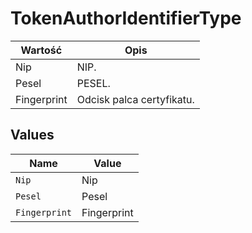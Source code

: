 # TokenAuthorIdentifierType

| Wartość | Opis |
| --- | --- |
| Nip | NIP. |
| Pesel | PESEL. |
| Fingerprint | Odcisk palca certyfikatu. |



## Values

| Name          | Value         |
| ------------- | ------------- |
| `Nip`         | Nip           |
| `Pesel`       | Pesel         |
| `Fingerprint` | Fingerprint   |